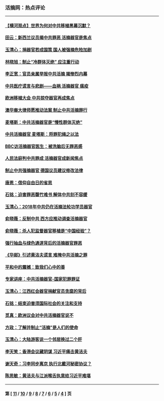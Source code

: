 ### 活摘网：热点评论
---
#### [【横河观点】世界为何对中共移植黑幕沉默？](../../pages/nf5879/n13244249.md?08140430) 
#### [田云：新西兰议员揭中共罪恶 活摘器官是焦点](../../pages/nf5879/n13070629.md?08140430) 
#### [玉清心：捐器官若成国策 国人被强摘危险加剧](../../pages/nf5879/n12802713.md?08140430) 
#### [林晓旭：制止“冷群体灭绝” 应注重行动](../../pages/nf5879/n12779736.md?08140430) 
#### [李正宽：官员亲属举报中共活摘 揭惨烈内幕](../../pages/nf5879/n12684490.md?08140430) 
#### [中共医疗谎言与悲剧——血祸 活摘器官 瘟疫](../../pages/nf5879/n12372103.md?08140430) 
#### [欧洲移植大会 中共掠夺器官再成焦点](../../pages/nf5879/n11538883.md?08140430) 
#### [澳华裔大律师愿推动法案 制止中共活摘罪行](../../pages/nf5879/n11377039.md?08140430) 
#### [麦塔斯：中共活摘器官是“慢性群体灭绝”](../../pages/nf5879/n11350529.md?08140430) 
#### [中共活摘器官 麦塔斯：将罪犯绳之以法](../../pages/nf5879/n11347973.md?08140430) 
#### [BBC访活摘器官医生：被洗脑后无罪恶感](../../pages/nf5879/n11335935.md?08140430) 
#### [人民法庭判中共罪成 活摘器官成新闻焦点](../../pages/nf5879/n11331578.md?08140430) 
#### [制止中共强摘器官 德国议员建议修改法律](../../pages/nf5879/n11249451.md?08140430) 
#### [唐恩：信仰自由日的省思](../../pages/nf5879/n11003525.md?08140430) 
#### [石铭：迫害罪恶罄竹难书  解体中共刻不容缓](../../pages/nf5879/n10942855.md?08140430) 
#### [玉清心：2018年中共仍在活摘法轮功学员器官](../../pages/nf5879/n10914646.md?08140430) 
#### [俞晓薇：反制中共 西方应推动调查活摘器官](../../pages/nf5879/n10794671.md?08140430) 
#### [俞晓薇：杀人犯监督器官移植是“中国经验”？](../../pages/nf5879/n10466427.md?08140430) 
#### [强行抽血与绿色通道背后的活摘器官罪恶](../../pages/nf5879/n10004708.md?08140430) 
#### [《华邮》引述黄洁夫谎言 难掩中共活摘之罪](../../pages/nf5879/n9642309.md?08140430) 
#### [平和中的震撼：致我们心中的善](../../pages/nf5879/n9021123.md?08140430) 
#### [专家讲座：中共活摘器官-国家犯罪罪证](../../pages/nf5879/n8828153.md?08140430) 
#### [玉清心：江西红会器官捐献官员贪腐的背后](../../pages/nf5879/n8522122.md?08140430) 
#### [石铭：结束迫害须国际社会的关注和支持](../../pages/nf5879/n8443497.md?08140430) 
#### [觅真：欧洲议会对中共活摘器官说不](../../pages/nf5879/n8337486.md?08140430) 
#### [方政：了解并制止“活摘”是人们的使命](../../pages/nf5879/n8329214.md?08140430) 
#### [玉清心：大陆游客说一个邻居换过二个肝](../../pages/nf5879/n8291404.md?08140430) 
#### [李天笑：香港会议藏阴谋 习近平痛击黄洁夫](../../pages/nf5879/n8241459.md?08140430) 
#### [谢天奇：习李同步离京 执行北戴河秘密协议？](../../pages/nf5879/n8230418.md?08140430) 
#### [陈思敏：黄洁夫与江派喉舌执意给习近平难堪](../../pages/nf5879/n8222166.md?08140430) 

---
#### 第 [ [11](./11.md?08140430) / [10](./10.md?08140430) / [9](./9.md?08140430) / [8](./8.md?08140430) / [7](./7.md?08140430) / [6](./6.md?08140430) / [5](./5.md?08140430) / [4](./4.md?08140430) ] 页
